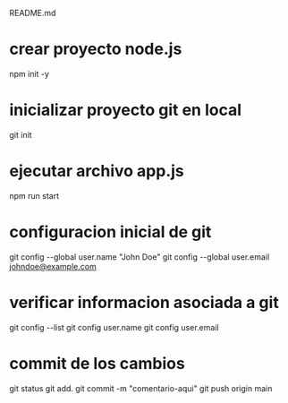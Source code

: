 README.md
# crear proyecto node.js
npm init -y
# inicializar proyecto git en local
git init
# ejecutar archivo app.js
npm run start
# configuracion inicial de git
git config --global user.name "John Doe"
git config --global user.email johndoe@example.com
# verificar informacion asociada a git
git config --list
git config user.name
git config user.email
# commit de los cambios
git status
git add.
git commit -m "comentario-aqui"
git push origin main